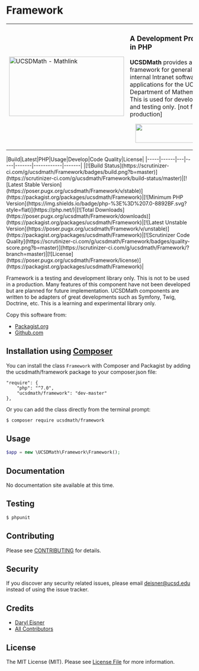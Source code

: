 # Framework
<table border="0">
  <tr>
    <td width="310"><img height="160" width="310"alt="UCSDMath - Mathlink" src="https://github.com/ucsdmath/Testing/blob/master/ucsdmath-logo.png"></td>
    <td><h3>A Development Project in PHP</h3>
        <p><strong>UCSDMath</strong> provides a testing framework for general internal Intranet software applications for
                   the UCSD, Department of Mathematics. This is used for development and testing only. [not for production]</p>
        <div align="right">
            <a href="https://insight.sensiolabs.com/projects/7955304e-5c06-4e31-88b7-2cb26aa3f93e">
                <img style="float: right; margin: 0px 0px 15px 15px;" src="https://insight.sensiolabs.com/projects/7955304e-5c06-4e31-88b7-2cb26aa3f93e/big.png" width="212" height="51">
            </a>
        </div>
    </td>
  </tr>
</table>
|Build|Latest|PHP|Usage|Develop|Code Quality|License|
|-----|------|---|-----|-------|------------|-------|
|[![Build Status](https://scrutinizer-ci.com/g/ucsdmath/Framework/badges/build.png?b=master)](https://scrutinizer-ci.com/g/ucsdmath/Framework/build-status/master)|[![Latest Stable Version](https://poser.pugx.org/ucsdmath/Framework/v/stable)](https://packagist.org/packages/ucsdmath/Framework)|[![Minimum PHP Version](https://img.shields.io/badge/php-%3E%3D%207.0-8892BF.svg?style=flat)](https://php.net/)|[![Total Downloads](https://poser.pugx.org/ucsdmath/Framework/downloads)](https://packagist.org/packages/ucsdmath/Framework)|[![Latest Unstable Version](https://poser.pugx.org/ucsdmath/Framework/v/unstable)](https://packagist.org/packages/ucsdmath/Framework)|[![Scrutinizer Code Quality](https://scrutinizer-ci.com/g/ucsdmath/Framework/badges/quality-score.png?b=master)](https://scrutinizer-ci.com/g/ucsdmath/Framework/?branch=master)|[![License](https://poser.pugx.org/ucsdmath/Framework/license)](https://packagist.org/packages/ucsdmath/Framework)|

Framework is a testing and development library only. This is not to be used in a production.
Many features of this component have not been developed but are planned for future implementation.  UCSDMath components are written to be adapters of great developments such as Symfony, Twig, Doctrine, etc. This is a learning and experimental library only.

Copy this software from:
- [Packagist.org](https://packagist.org/packages/ucsdmath/Framework)
- [Github.com](https://github.com/ucsdmath/Framework)

## Installation using [Composer](http://getcomposer.org/)
You can install the class ```Framework``` with Composer and Packagist by
adding the ucsdmath/framework package to your composer.json file:

```
"require": {
    "php": "^7.0",
    "ucsdmath/framework": "dev-master"
},
```
Or you can add the class directly from the terminal prompt:

```bash
$ composer require ucsdmath/framework
```

## Usage

``` php
$app = new \UCSDMath\Framework\Framework();
```

## Documentation

No documentation site available at this time.
<!-- [Check out the documentation](http://math.ucsd.edu/~deisner/documentation/Framework/) -->

## Testing

``` bash
$ phpunit
```

## Contributing

Please see [CONTRIBUTING](CONTRIBUTING.md) for details.

## Security

If you discover any security related issues, please email deisner@ucsd.edu instead of using the issue tracker.

## Credits

- [Daryl Eisner](https://github.com/UCSDMath)
- [All Contributors](../../contributors)

## License

The MIT License (MIT). Please see [License File](LICENSE) for more information.
